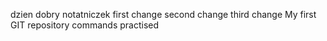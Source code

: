 dzien dobry
notatniczek
first change
second change
third change
My first GIT repository commands practised
